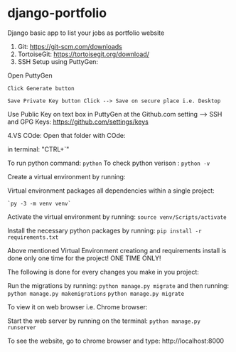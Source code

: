 # django-portfolio
Django basic app to list your jobs as portfolio website

1. Git: https://git-scm.com/downloads
2. TortoiseGit: https://tortoisegit.org/download/
3. SSH Setup using PuttyGen:

Open PuttyGen

    Click Generate button

    Save Private Key button Click --> Save on secure place i.e. Desktop

Use Public Key on text box in PuttyGen at the Github.com setting --> SSH and GPG Keys:
https://github.com/settings/keys


4.VS COde: Open that folder with COde:

in terminal: "CTRL+`"

To run python command: `python`
To check python verison :
	`python -v`


Create a virtual environment by running: 

Virtual environment packages all dependencies within a single project:
	
    `py -3 -m venv venv`

Activate the virtual environment by running:
    `source venv/Scripts/activate`
	
Install the necessary python packages by running:
	`pip install -r requirements.txt`
	
Above mentioned Virtual Environment creationg and requirements install is done only one time for the project! ONE TIME ONLY!

The following is done for every changes you make in you project:

Run the migrations by running:
	`python manage.py migrate`
and then running:
	`python manage.py makemigrations`
	`python manage.py migrate`	
	
To view it on web browser i.e. Chrome browser:

Start the web server by running on the terminal:
	`python manage.py runserver`
	
To see the website, go to chrome browser and type:
	http://localhost:8000
